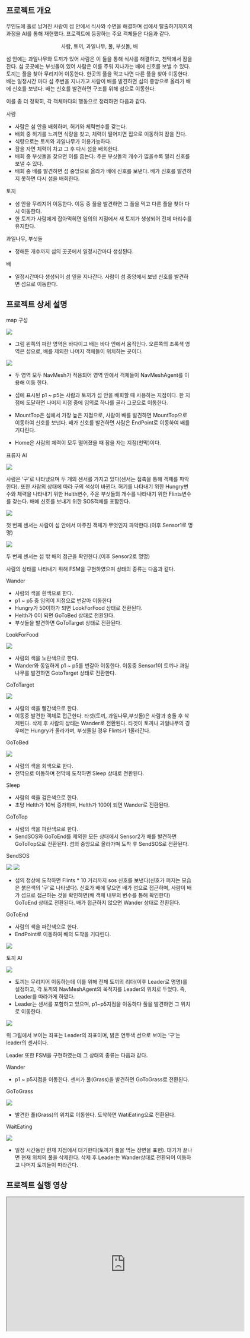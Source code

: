  ## 프로젝트 개요
 
 무인도에 홀로 남겨진 사람이 섬 안에서 식사와 수면을 해결하며 섬에서 탈출하기까지의 과정을 AI를 통해 재현했다. 프로젝트에 등장하는 주요 객체들은 다음과 같다.

<p style="text-align: center;">사람, 토끼, 과일나무, 풀, 부싯돌, 배</p>

 섬 안에는 과일나무와 토끼가 있어 사람은 이 둘을 통해 식사를 해결하고, 천막에서 잠을 잔다. 섬 곳곳에는 부싯돌이 있어 사람은 이를 주워 지나가는 배에 신호를 보낼 수 있다. 토끼는 풀을 찾아 무리지어 이동한다. 한곳의 풀을 먹고 나면 다른 풀을 찾아 이동한다. 배는 일정시간 마다 섬 주변을 지나가고 사람이 배를 발견하면 섬의 중앙으로 올라가 배에 신호를 보낸다. 배는 신호를 발견하면 구조를 위해 섬으로 이동한다. 

 이를 좀 더 정확히, 각 객체마다의 행동으로 정리하면 다음과 같다.

사람 
 - 사람은 섬 안을 배회하며, 허기와 체력변수를 갖는다.
 - 배회 중 허기를 느끼면 식량을 찾고, 체력이 떨어지면 집으로 이동하여 잠을 잔다.
 - 식량으로는 토끼와 과일나무가 이용가능하다.
 - 잠을 자면 체력이 차고 그 후 다시 섬을 배회한다.
 - 배회 중 부싯돌을 찾으면 이를 줍는다. 주운 부싯돌의 개수가 많을수록 멀리 신호를 보낼 수 있다. 
 - 배회 중 배를 발견하면 섬 중앙으로 올라가 배에 신호를 보낸다. 배가 신호를 발견하지 못하면 다시 섬을 배회한다.   

토끼
- 섬 안을 무리지어 이동한다. 이동 중 풀을 발견하면 그 풀을 먹고 다른 풀을 찾아 다시 이동한다.
- 한 토끼가 사람에게 잡아먹히면 임의의 지점에서 새 토끼가 생성되어 전체 마리수를 유지한다.

과일나무, 부싯돌
- 정해둔 개수까지 섬의 곳곳에서 일정시간마다 생성된다.

배
- 일정시간마다 생성되어 섬 옆을 지나간다. 사람이 섬 중앙에서 보낸 신호를 발견하면 섬으로 이동한다.

## 프로젝트 상세 설명

map 구성


<img src="./ReadMeImages/1.png">


 - 그림 왼쪽의 파란 영역은 바다이고 배는 바다 안에서 움직인다. 오른쪽의 초록색 영역은 섬으로, 배를 제외한 나머지 객체들이 위치하는 곳이다.
 
<img src="./ReadMeImages/2.png">

 - 두 영역 모두 NavMesh가 적용되어 영역 안에서 객체들이 NavMeshAgent를 이용해 이동 한다. 

- 섬에 표시된 p1 ~ p5는 사람과 토끼가 섬 안을 배회할 때 사용하는 지점이다. 한 지점에 도달하면 나머지 지점 중에 임의로 하나를 골라 그곳으로 이동한다.

- MountTop은 섬에서 가장 높은 지점으로, 사람이 배를 발견하면 MountTop으로 이동하여 신호를 보낸다. 배가 신호를 발견하면 사람은 EndPoint로 이동하여 배를 기다린다.  
- Home은 사람의 체력이 모두 떨어졌을 때 잠을 자는 지점(천막)이다.


표류자 AI

<img src="./ReadMeImages/3.png">

사람은 ‘구’로 나타냈으며 두 개의 센서를 가지고 있다(센서는 접촉을 통해 객체를 파악한다). 또한 사람의 상태에 따라 구의 색상이 바뀐다. 허기를 나타내기 위한 Hungry변수와 체력을 나타내기 위한 Helth변수, 주운 부싯돌의 개수를 나타내기 위한 Flints변수를 갖는다.  배에 신호를 보내기 위한 SOS객체를 포함한다. 

<img src="./ReadMeImages/4.png">

첫 번째 센서는 사람이 섬 안에서 마주친 객체가 무엇인지 파악한다.(이후 Sensor1로 명명)

<img src="./ReadMeImages/5.png">

두 번째 센서는 섬 밖 배의 접근을 확인한다.(이후 Sensor2로 명명)
 
 사람의 상태를 나타내기 위해 FSM을 구현하였으며 상태의 종류는 다음과 같다. 

Wander
- 사람의 색을 흰색으로 한다.
- p1 ~ p5 중 임의이 지점으로 번갈아 이동한다
- Hungry가 50이하가 되면 LookForFood 상태로 전환된다.
- Helth가 0이 되면 GoToBed 상태로 전환된다.
- 부싯돌을 발견하면 GoToTarget 상태로 전환된다.


LookForFood

<img src="./ReadMeImages/6.png">

- 사람의 색을 노란색으로 한다. 
- Wander와 동일하게 p1 ~ p5를 번갈아 이동한다. 이동중 Sensor1이 토끼나 과일나무를 발견하면 GotoTarget 상태로 전환한다. 

GoToTarget

<img src="./ReadMeImages/7.png">

- 사람의 색을 빨간색으로 한다. 
- 이동중 발견한 객체로 접근한다. 타겟(토끼, 과일나무,부싯돌)은 사람과 충돌 후 삭제된다. 삭제 후 사람의 상태는 Wander로 전환된다. 타겟이 토끼나 과일나무의 경우에는 Hungry가 올라가며, 부싯돌일 경우 Flints가 1올라간다.

GoToBed

<img src="./ReadMeImages/8.png">

- 사람의 색을 회색으로 한다.
- 천막으로 이동하며 천막에 도착하면 Sleep 상태로 전환된다.

Sleep


- 사람의 색을 검은색으로 한다.
- 초당 Helth가 10씩 증가하며, Helth가 100이 되면 Wander로 전환된다.



GoToTop
- 사람의 색을 파란색으로 한다.
- SendSOS와 GoToEnd를 제외한 모든 상태에서 Sensor2가 배를 발견하면 GoToTop으로 전환된다. 섬의 중앙으로 올라가며 도착 후 SendSOS로 전환된다. 




SendSOS

<img src="./ReadMeImages/9.png">

<img src="./ReadMeImages/10.png">

- 섬의 정상에 도착하면 Flints * 10 거리까지 sos 신호를 보낸다(신호가 퍼지는 모습은 붉은색의 '구'로 나타냈다). 신호가 배에 닿으면 배가 섬으로 접근하며, 사람이 배가 섬으로 접근하는 것을 확인하면(배 객체 내부의 변수를 통해 확인한다) GoToEnd 상태로 전환된다. 배가 접근하지 않으면 Wander 상태로 전환된다.

GoToEnd
- 사람의 색을 파란색으로 한다.
- EndPoint로 이동하여 배의 도착을 기다린다.

<img src="./ReadMeImages/11.png">

토끼 AI

<img src="./ReadMeImages/12.png">


- 토끼는 무리지어 이동하는데 이를 위해 전체 토끼의 리더(이후 Leader로 명명)를 설정하고, 각 토끼의 NavMeshAgent의 목적지를 Leader의 위치로 두었다. 즉, Leader를 따라가게 하였다.
- Leader는 센서를 포함하고 있으며, p1~p5지점을 이동하다 풀을 발견하면 그 위치로 이동한다.

<img src="./ReadMeImages/13.png">

위 그림에서 보이는 좌표는 Leader의 좌표이며, 밝은 연두색 선으로 보이는 ‘구’는 leader의 센서이다.

Leader 또한 FSM을 구현하였는데 그 상태의 종류는 다음과 같다.

Wander
- p1 ~ p5지점을 이동한다. 센서가 풀(Grass)을 발견하면 GoToGrass로 전환된다.

GoToGrass

<img src="./ReadMeImages/15.png">

- 발견한 풀(Grass)의 위치로 이동한다. 도착하면 WatiEating으로 전환된다.

WaitEating

<img src="./ReadMeImages/14.png">

- 일정 시간동안 현재 지점에서 대기한다(토끼가 풀을 먹는 장면을 표현). 대기가 끝나면 현재 위치의 풀을 삭제한다. 삭제 후 Leader는 Wander상태로 전환되어 이동하고 나머지 토끼들이 따라간다.

## 프로젝트 실행 영상

<iframe width="640" height="360" src="https://www.naver.com"></iframe>